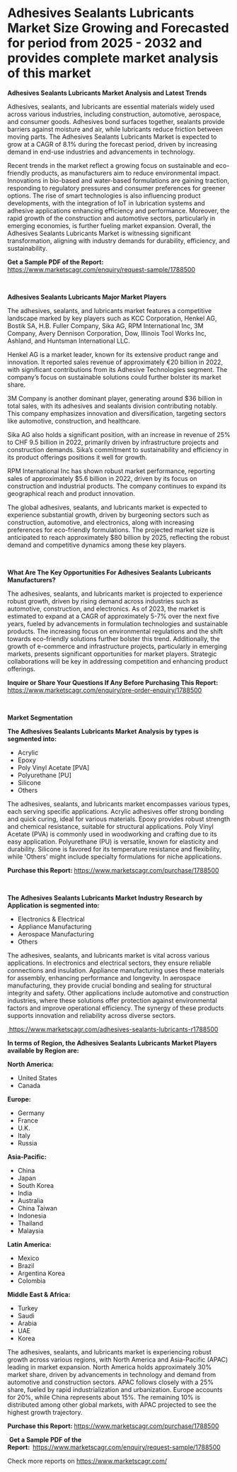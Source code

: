 <p><h1>Adhesives Sealants Lubricants Market Size Growing and Forecasted for period from 2025 - 2032 and provides complete market analysis of this market</h1></p><p><strong>Adhesives Sealants Lubricants Market Analysis and Latest Trends</strong></p>
<p><p>Adhesives, sealants, and lubricants are essential materials widely used across various industries, including construction, automotive, aerospace, and consumer goods. Adhesives bond surfaces together, sealants provide barriers against moisture and air, while lubricants reduce friction between moving parts. The Adhesives Sealants Lubricants Market is expected to grow at a CAGR of 8.1% during the forecast period, driven by increasing demand in end-use industries and advancements in technology.</p><p>Recent trends in the market reflect a growing focus on sustainable and eco-friendly products, as manufacturers aim to reduce environmental impact. Innovations in bio-based and water-based formulations are gaining traction, responding to regulatory pressures and consumer preferences for greener options. The rise of smart technologies is also influencing product developments, with the integration of IoT in lubrication systems and adhesive applications enhancing efficiency and performance. Moreover, the rapid growth of the construction and automotive sectors, particularly in emerging economies, is further fueling market expansion. Overall, the Adhesives Sealants Lubricants Market is witnessing significant transformation, aligning with industry demands for durability, efficiency, and sustainability.</p></p>
<p><strong>Get a Sample PDF of the Report:&nbsp;</strong> <a href="https://www.marketscagr.com/enquiry/request-sample/1788500?utm_campaign=3019&utm_medium=2&utm_source=Github&utm_content=ia&utm_term=03042025&utm_id=adhesives-sealants-lubricants">https://www.marketscagr.com/enquiry/request-sample/1788500</a></p>
<p>&nbsp;</p>
<p><strong>Adhesives Sealants Lubricants Major Market Players</strong></p>
<p><p>The adhesives, sealants, and lubricants market features a competitive landscape marked by key players such as KCC Corporation, Henkel AG, Bostik SA, H.B. Fuller Company, Sika AG, RPM International Inc, 3M Company, Avery Dennison Corporation, Dow, Illinois Tool Works Inc, Ashland, and Huntsman International LLC. </p><p>Henkel AG is a market leader, known for its extensive product range and innovation. It reported sales revenue of approximately €20 billion in 2022, with significant contributions from its Adhesive Technologies segment. The company’s focus on sustainable solutions could further bolster its market share.</p><p>3M Company is another dominant player, generating around $36 billion in total sales, with its adhesives and sealants division contributing notably. This company emphasizes innovation and diversification, targeting sectors like automotive, construction, and healthcare.</p><p>Sika AG also holds a significant position, with an increase in revenue of 25% to CHF 9.5 billion in 2022, primarily driven by infrastructure projects and construction demands. Sika’s commitment to sustainability and efficiency in its product offerings positions it well for growth.</p><p>RPM International Inc has shown robust market performance, reporting sales of approximately $5.6 billion in 2022, driven by its focus on construction and industrial products. The company continues to expand its geographical reach and product innovation.</p><p>The global adhesives, sealants, and lubricants market is expected to experience substantial growth, driven by burgeoning sectors such as construction, automotive, and electronics, along with increasing preferences for eco-friendly formulations. The projected market size is anticipated to reach approximately $80 billion by 2025, reflecting the robust demand and competitive dynamics among these key players.</p></p>
<p>&nbsp;</p>
<p><strong>What Are The Key Opportunities For Adhesives Sealants Lubricants Manufacturers?</strong></p>
<p><p>The adhesives, sealants, and lubricants market is projected to experience robust growth, driven by rising demand across industries such as automotive, construction, and electronics. As of 2023, the market is estimated to expand at a CAGR of approximately 5-7% over the next five years, fueled by advancements in formulation technologies and sustainable products. The increasing focus on environmental regulations and the shift towards eco-friendly solutions further bolster this trend. Additionally, the growth of e-commerce and infrastructure projects, particularly in emerging markets, presents significant opportunities for market players. Strategic collaborations will be key in addressing competition and enhancing product offerings.</p></p>
<p><strong>Inquire or Share Your Questions If Any Before Purchasing This Report:</strong> <a href="https://www.marketscagr.com/enquiry/pre-order-enquiry/1788500?utm_campaign=3019&utm_medium=2&utm_source=Github&utm_content=ia&utm_term=03042025&utm_id=adhesives-sealants-lubricants">https://www.marketscagr.com/enquiry/pre-order-enquiry/1788500</a></p>
<p>&nbsp;</p>
<p><strong>Market Segmentation</strong></p>
<p><strong>The Adhesives Sealants Lubricants Market Analysis by types is segmented into:</strong></p>
<p><ul><li>Acrylic</li><li>Epoxy</li><li>Poly Vinyl Acetate [PVA]</li><li>Polyurethane [PU]</li><li>Silicone</li><li>Others</li></ul></p>
<p><p>The adhesives, sealants, and lubricants market encompasses various types, each serving specific applications. Acrylic adhesives offer strong bonding and quick curing, ideal for various materials. Epoxy provides robust strength and chemical resistance, suitable for structural applications. Poly Vinyl Acetate (PVA) is commonly used in woodworking and crafting due to its easy application. Polyurethane (PU) is versatile, known for elasticity and durability. Silicone is favored for its temperature resistance and flexibility, while 'Others' might include specialty formulations for niche applications.</p></p>
<p><strong>Purchase this Report:&nbsp;</strong><a href="https://www.marketscagr.com/purchase/1788500?utm_campaign=3019&utm_medium=2&utm_source=Github&utm_content=ia&utm_term=03042025&utm_id=adhesives-sealants-lubricants">https://www.marketscagr.com/purchase/1788500</a></p>
<p>&nbsp;</p>
<p><strong>The Adhesives Sealants Lubricants Market Industry Research by Application is segmented into:</strong></p>
<p><ul><li>Electronics & Electrical</li><li>Appliance Manufacturing</li><li>Aerospace Manufacturing</li><li>Others</li></ul></p>
<p><p>The adhesives, sealants, and lubricants market is vital across various applications. In electronics and electrical sectors, they ensure reliable connections and insulation. Appliance manufacturing uses these materials for assembly, enhancing performance and longevity. In aerospace manufacturing, they provide crucial bonding and sealing for structural integrity and safety. Other applications include automotive and construction industries, where these solutions offer protection against environmental factors and improve operational efficiency. The synergy of these products supports innovation and reliability across diverse sectors.</p></p>
<p><a href="https://www.marketscagr.com/adhesives-sealants-lubricants-r1788500?utm_campaign=3019&utm_medium=2&utm_source=Github&utm_content=ia&utm_term=03042025&utm_id=adhesives-sealants-lubricants">&nbsp;https://www.marketscagr.com/adhesives-sealants-lubricants-r1788500</a></p>
<p><strong>In terms of Region, the Adhesives Sealants Lubricants Market Players available by Region are:</strong></p>
<p>
    <p> <strong> North America: </strong>
        <ul>
            <li>United States</li>
            <li>Canada</li>
        </ul>
        </p> 
    <p> <strong> Europe: </strong>
        <ul>
            <li>Germany</li>
            <li>France</li>
            <li>U.K.</li>
            <li>Italy</li>
            <li>Russia</li>
        </ul>
        </p> 
    <p> <strong> Asia-Pacific: </strong>
        <ul>
            <li>China</li>
            <li>Japan</li>
            <li>South Korea</li>
            <li>India</li>
            <li>Australia</li>
            <li>China Taiwan</li>
            <li>Indonesia</li>
            <li>Thailand</li>
            <li>Malaysia</li>
        </ul>
        </p> 
    <p> <strong> Latin America: </strong>
        <ul>
            <li>Mexico</li>
            <li>Brazil</li>
            <li>Argentina Korea</li>
            <li>Colombia</li>
        </ul>
        </p> 
    <p> <strong> Middle East & Africa: </strong>
        <ul>
            <li>Turkey</li>
            <li>Saudi</li>
            <li>Arabia</li>
            <li>UAE</li>
            <li>Korea</li>
        </ul>
    </p>
    </p>
<p><p>The adhesives, sealants, and lubricants market is experiencing robust growth across various regions, with North America and Asia-Pacific (APAC) leading in market expansion. North America holds approximately 30% market share, driven by advancements in technology and demand from automotive and construction sectors. APAC follows closely with a 25% share, fueled by rapid industrialization and urbanization. Europe accounts for 20%, while China represents about 15%. The remaining 10% is distributed among other global markets, with APAC projected to see the highest growth trajectory.</p></p>
<p><strong>Purchase this Report: </strong><a href="https://www.marketscagr.com/purchase/1788500?utm_campaign=3019&utm_medium=2&utm_source=Github&utm_content=ia&utm_term=03042025&utm_id=adhesives-sealants-lubricants">https://www.marketscagr.com/purchase/1788500</a></p>
<p>&nbsp;<strong>Get a Sample PDF of the Report:&nbsp;&nbsp;</strong><a href="https://www.marketscagr.com/enquiry/request-sample/1788500?utm_campaign=3019&utm_medium=2&utm_source=Github&utm_content=ia&utm_term=03042025&utm_id=adhesives-sealants-lubricants">https://www.marketscagr.com/enquiry/request-sample/1788500</a></p>
<p><strong></strong></p>
<p>Check more reports on <a href="https://www.marketscagr.com/?utm_campaign=3019&utm_medium=2&utm_source=Github&utm_content=ia&utm_term=03042025&utm_id=adhesives-sealants-lubricants">https://www.marketscagr.com/</a></p>